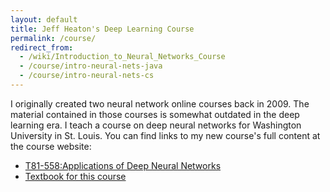 ```yaml
---
layout: default
title: Jeff Heaton's Deep Learning Course
permalink: /course/
redirect_from:
  - /wiki/Introduction_to_Neural_Networks_Course
  - /course/intro-neural-nets-java
  - /course/intro-neural-nets-cs
---
```


I originally created two neural network online courses back in 2009.  The material contained
in those courses is somewhat outdated in the deep learning era.  I teach a course on deep
neural networks for Washington University in St. Louis.  You can find links to my new 
course's full content at the course website:

* [T81-558:Applications of Deep Neural Networks](https://sites.wustl.edu/jeffheaton/t81-558/)
* [Textbook for this course](http://www.heatonresearch.com/book/aifh-vol3-deep-neural.html)

